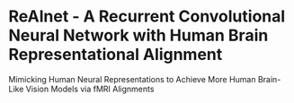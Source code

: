 # ReAlnet - A Recurrent Convolutional Neural Network with Human Brain Representational Alignment
Mimicking Human Neural Representations to Achieve More Human Brain-Like Vision Models via fMRI Alignments
